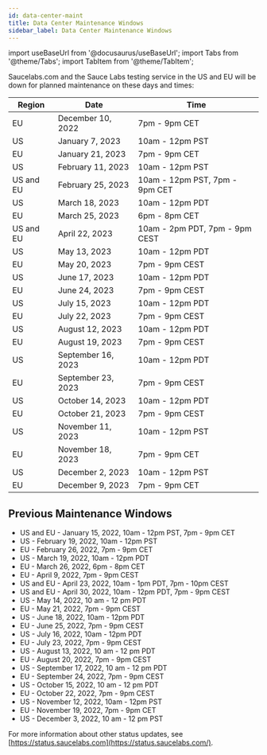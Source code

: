 ```yaml
---
id: data-center-maint
title: Data Center Maintenance Windows
sidebar_label: Data Center Maintenance Windows
---
```


import useBaseUrl from '@docusaurus/useBaseUrl';
import Tabs from '@theme/Tabs';
import TabItem from '@theme/TabItem';

Saucelabs.com and the Sauce Labs testing service in the US and EU will be down for planned maintenance on these days and times:

| Region    | Date               | Time                           |
| --------- | ------------------ | ------------------------------ |
| EU        | December 10, 2022  | 7pm - 9pm CET                  |
| US        | January 7, 2023    | 10am - 12pm PST                |
| EU        | January 21, 2023   | 7pm - 9pm CET                  |
| US        | February 11, 2023  | 10am - 12pm PST                |
| US and EU | February 25, 2023  | 10am - 12pm PST, 7pm - 9pm CET |
| US        | March 18, 2023     | 10am - 12pm PDT                |
| EU        | March 25, 2023     | 6pm - 8pm CET                  |
| US and EU | April 22, 2023     | 10am - 2pm PDT, 7pm - 9pm CEST |
| US        | May 13, 2023       | 10am - 12pm PDT                |
| EU        | May 20, 2023       | 7pm - 9pm CEST                 |
| US        | June 17, 2023      | 10am - 12pm PDT                |
| EU        | June 24, 2023      | 7pm - 9pm CEST                 |
| US        | July 15, 2023      | 10am - 12pm PDT                |
| EU        | July 22, 2023      | 7pm - 9pm CEST                 |
| US        | August 12, 2023    | 10am - 12pm PDT                |
| EU        | August 19, 2023    | 7pm - 9pm CEST                 |
| US        | September 16, 2023 | 10am - 12pm PDT                |
| EU        | September 23, 2023 | 7pm - 9pm CEST                 |
| US        | October 14, 2023   | 10am - 12pm PDT                |
| EU        | October 21, 2023   | 7pm - 9pm CEST                 |
| US        | November 11, 2023  | 10am - 12pm PST                |
| EU        | November 18, 2023  | 7pm - 9pm CET                  |
| US        | December 2, 2023   | 10am - 12pm PST                |
| EU        | December 9, 2023   | 7pm - 9pm CET                  |

## Previous Maintenance Windows

- US and EU - January 15, 2022, 10am - 12pm PST, 7pm - 9pm CET
- US - February 19, 2022, 10am - 12pm PST
- EU - February 26, 2022, 7pm - 9pm CET
- US - March 19, 2022, 10am - 12pm PDT
- EU - March 26, 2022, 6pm - 8pm CET
- EU - April 9, 2022, 7pm - 9pm CEST
- US and EU - April 23, 2022, 10am - 1pm PDT, 7pm - 10pm CEST
- US and EU - April 30, 2022, 10am - 12pm PDT, 7pm - 9pm CEST
- US - May 14, 2022, 10 am - 12 pm PDT
- EU - May 21, 2022, 7pm - 9pm CEST
- US - June 18, 2022, 10am - 12pm PDT
- EU - June 25, 2022, 7pm - 9pm CEST
- US - July 16, 2022, 10am - 12pm PDT
- EU - July 23, 2022, 7pm - 9pm CEST
- US - August 13, 2022, 10 am - 12 pm PDT
- EU - August 20, 2022, 7pm - 9pm CEST
- US - September 17, 2022, 10 am - 12 pm PDT
- EU - September 24, 2022, 7pm - 9pm CEST
- US - October 15, 2022, 10 am - 12 pm PDT
- EU - October 22, 2022, 7pm - 9pm CEST
- US - November 12, 2022, 10am - 12pm PST
- EU - November 19, 2022, 7pm - 9pm CET
- US - December 3, 2022, 10 am - 12 pm PST

For more information about other status updates, see [https://status.saucelabs.com](https://status.saucelabs.com/).
